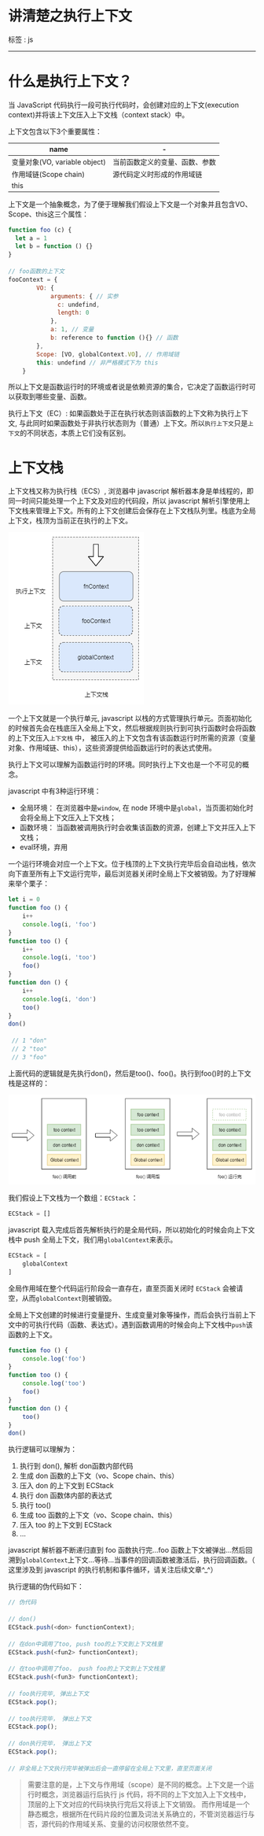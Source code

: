 # 讲清楚之执行上下文

标签 :  js

---


# 什么是执行上下文？

当 JavaScript 代码执行一段可执行代码时，会创建对应的上下文(execution context)并将该上下文压入上下文栈（context stack）中。

上下文包含以下3个重要属性：

| name | - |
| ---- | - |
| 变量对象(VO, variable object)  | 当前函数定义的变量、函数、参数 |
| 作用域链(Scope chain)  | 源代码定义时形成的作用域链 |
| this  |   ||

上下文是一个抽象概念，为了便于理解我们假设上下文是一个对象并且包含VO、Scope、this这三个属性：

```JavaScript
function foo (c) {
  let a = 1
  let b = function () {}
}

// foo函数的上下文
fooContext = {
        VO: {
            arguments: { // 实参
              c: undefind,
              length: 0
            },
            a: 1, // 变量
            b: reference to function (){} // 函数
        },
        Scope: [VO, globalContext.VO], // 作用域链
        this: undefind // 非严格模式下为 this
    }
```



所以上下文是函数运行时的环境或者说是依赖资源的集合，它决定了函数运行时可以获取到哪些变量、函数。

执行上下文（EC）: 如果函数处于正在执行状态则该函数的上下文称为执行上下文, 与此同时如果函数处于非执行状态则为（普通）上下文。所以`执行上下文`只是`上下文`的不同状态，本质上它们没有区别。



# 上下文栈

上下文栈又称为执行栈（ECS）, 浏览器中 javascript 解析器本身是单线程的，即同一时间只能处理一个上下文及对应的代码段，所以 javascript 解析引擎使用上下文栈来管理上下文。所有的上下文创建后会保存在上下文栈队列里。栈底为全局上下文，栈顶为当前正在执行的上下文。

![](上下文栈.png)

一个上下文就是一个执行单元, javascript 以栈的方式管理执行单元。页面初始化的时候首先会在栈底压入全局上下文，然后根据规则执行到可执行函数时会将函数的上下文压入`上下文栈` 中， 被压入的上下文包含有该函数运行时所需的资源（变量对象、作用域链、this），这些资源提供给函数运行时的表达式使用。

执行上下文可以理解为函数运行时的环境。同时执行上下文也是一个不可见的概念。

javascript 中有3种运行环境：

- 全局环境： 在浏览器中是`window`, 在 node 环境中是`global`，当页面初始化时会将全局上下文压入上下文栈；
- 函数环境： 当函数被调用执行时会收集该函数的资源，创建上下文并压入上下文栈；
- eval环境，弃用

一个运行环境会对应一个上下文。位于栈顶的上下文执行完毕后会自动出栈，依次向下直至所有上下文运行完毕，最后浏览器关闭时全局上下文被销毁。为了好理解来举个栗子：

```javascript
let i = 0
function foo () {
    i++
    console.log(i, 'foo')
}
function too () {
    i++
    console.log(i, 'too')
    foo()
}
function don () {
    i++
    console.log(i, 'don')
    too()
}
don()

 // 1 "don"
 // 2 "too"
 // 3 "foo"
```



上面代码的逻辑就是先执行don()，然后是too()、foo()。执行到foo()时的上下文栈是这样的：



![](a2.png)





我们假设上下文栈为一个数组：`ECStack` ：

```javascript
ECStack = []
```

javascript 载入完成后首先解析执行的是全局代码，所以初始化的时候会向上下文栈中 push 全局上下文，我们用`globalContext`来表示。

```javascript
ECStack = [
    globalContext
]
```

全局作用域在整个代码运行阶段会一直存在，直至页面关闭时 `ECStack` 会被请空，从而`globalContext`则被销毁。

全局上下文创建的时候进行变量提升、生成变量对象等操作，而后会执行当前上下文中的可执行代码（函数、表达式）。遇到函数调用的时候会向上下文栈中`push`该函数的上下文。

```javascript
function foo () {
    console.log('foo')
}
function too () {
    console.log('too')
    foo()
}
function don () {
    too()
}
don()
```

执行逻辑可以理解为：
1. 执行到 don(), 解析 don函数内部代码
2. 生成 don 函数的上下文（vo、Scope chain、this）
3. 压入 don 的上下文到 ECStack
4. 执行 don 函数体内部的表达式
5. 执行 too()
6. 生成 too 函数的上下文（vo、Scope chain、this）
7. 压入 too 的上下文到 ECStack
8. ...

javascript 解析器不断递归直到 foo 函数执行完...foo 函数上下文被弹出...然后回溯到`globalContext`上下文...等待...当事件的回调函数被激活后，执行回调函数。（ 这里涉及到 javascript 的执行机制和事件循环，请关注后续文章^_^）

执行逻辑的伪代码如下：

```javascript
// 伪代码

// don()
ECStack.push(<don> functionContext);

// 在don中调用了too, push too的上下文到上下文栈里
ECStack.push(<fun2> functionContext);

// 在too中调用了foo， push foo的上下文到上下文栈里
ECStack.push(<fun3> functionContext);

// foo执行完毕, 弹出上下文
ECStack.pop();

// too执行完毕， 弹出上下文
ECStack.pop();

// don执行完毕， 弹出上下文
ECStack.pop();

// 非全局上下文执行完毕被弹出后会一直停留在全局上下文里，直至页面关闭
```

>  需要注意的是，上下文与作用域（scope）是不同的概念。上下文是一个运行时概念，浏览器运行后执行 js 代码，将不同的上下文加入上下文栈中，顶层的上下文对应的代码块执行完后又将该上下文销毁。 而作用域是一个静态概念，根据所在代码片段的位置及词法关系确立的，不管浏览器运行与否，源代码的作用域关系、变量的访问权限依然不变。
